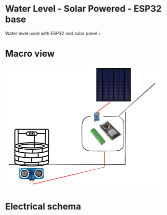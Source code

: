 # Water Level  - Solar Powered - ESP32 base

Water level used with ESP32 and solar panel + 

# Macro view

<img src="./images/macrodiagram.png" width="800">

# Electrical schema



# 

